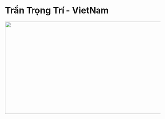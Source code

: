 # Trần Trọng Trí - VietNam


<a href="https://github.com/devxb/gitanimals">
<img
  src="https://render.gitanimals.org/farms/devtrantrongtri"
  width="600"
  height="300"
/>
</a>
  
